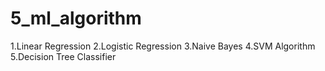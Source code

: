# 5_ml_algorithm
1.Linear Regression 2.Logistic Regression 3.Naive Bayes 4.SVM Algorithm 5.Decision Tree Classifier
